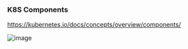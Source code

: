 

### K8S Components

https://kubernetes.io/docs/concepts/overview/components/


![image](https://user-images.githubusercontent.com/24622526/122800420-891fc500-d2e0-11eb-95ec-3ca1ae4783c8.png)
